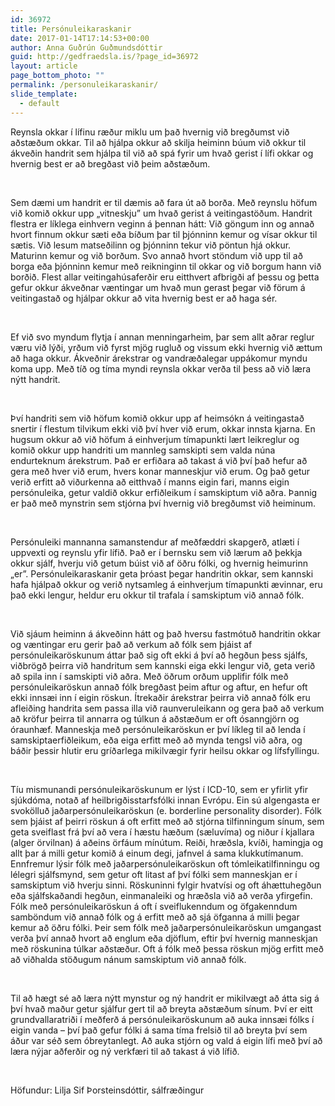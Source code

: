 ```yaml
---
id: 36972
title: Persónuleikaraskanir
date: 2017-01-14T17:14:53+00:00
author: Anna Guðrún Guðmundsdóttir
guid: http://gedfraedsla.is/?page_id=36972
layout: article
page_bottom_photo: ""
permalink: /personuleikaraskanir/
slide_template:
  - default
---
```


<!-- <div id="attachment_36975" style="width: 229px" class="wp-caption alignright">
  <img class="wp-image-36975 size-medium" src="http://gedfraedsla.is/wp-content/uploads/2017/01/liljasif-219x300.jpg" width="219" height="300" srcset="http://gedfraedsla.is/wp-content/uploads/2017/01/liljasif-219x300.jpg 219w, http://gedfraedsla.is/wp-content/uploads/2017/01/liljasif.jpg 702w" sizes="(max-width: 219px) 100vw, 219px" />
  
  <p class="wp-caption-text">
    Lilja Sif Þorsteinsdóttir, sálfræðingur
  </p>
</div> -->

Reynsla okkar í lífinu ræður miklu um það hvernig við bregðumst við aðstæðum okkar. Til að hjálpa okkur að skilja heiminn búum við okkur til ákveðin handrit sem hjálpa til við að spá fyrir um hvað gerist í lífi okkar og hvernig best er að bregðast við þeim aðstæðum.

&nbsp;

Sem dæmi um handrit er til dæmis að fara út að borða. Með reynslu höfum við komið okkur upp „vitneskju” um hvað gerist á veitingastöðum. Handrit flestra er líklega einhvern veginn á þennan hátt: Við göngum inn og annað hvort finnum okkur sæti eða bíðum þar til þjónninn kemur og vísar okkur til sætis. Við lesum matseðilinn og þjónninn tekur við pöntun hjá okkur. Maturinn kemur og við borðum. Svo annað hvort stöndum við upp til að borga eða þjónninn kemur með reikninginn til okkar og við borgum hann við borðið. Flest allar veitingahúsaferðir eru eitthvert afbrigði af þessu og þetta gefur okkur ákveðnar væntingar um hvað mun gerast þegar við förum á veitingastað og hjálpar okkur að vita hvernig best er að haga sér.

&nbsp;

Ef við svo myndum flytja í annan menningarheim, þar sem allt aðrar reglur væru við lýði, yrðum við fyrst mjög rugluð og vissum ekki hvernig við ættum að haga okkur. Ákveðnir árekstrar og vandræðalegar uppákomur myndu koma upp. Með tíð og tíma myndi reynsla okkar verða til þess að við læra nýtt handrit.

&nbsp;

Því handriti sem við höfum komið okkur upp af heimsókn á veitingastað snertir í flestum tilvikum ekki við því hver við erum, okkar innsta kjarna. En hugsum okkur að við höfum á einhverjum tímapunkti lært leikreglur og komið okkur upp handriti um mannleg samskipti sem valda núna endurteknum árekstrum. Það er erfiðara að takast á við því það hefur að gera með hver við erum, hvers konar manneskjur við erum. Og það getur verið erfitt að viðurkenna að eitthvað í manns eigin fari, manns eigin persónuleika, getur valdið okkur erfiðleikum í samskiptum við aðra. Þannig er það með mynstrin sem stjórna því hvernig við bregðumst við heiminum.

&nbsp;

Persónuleiki mannanna samanstendur af meðfæddri skapgerð, atlæti í uppvexti og reynslu yfir lífið. Það er í bernsku sem við lærum að þekkja okkur sjálf, hverju við getum búist við af öðru fólki, og hvernig heimurinn „er”. Persónuleikaraskanir geta þróast þegar handritin okkar, sem kannski hafa hjálpað okkur og verið nytsamleg á einhverjum tímapunkti ævinnar, eru það ekki lengur, heldur eru okkur til trafala í samskiptum við annað fólk.

&nbsp;

Við sjáum heiminn á ákveðinn hátt og það hversu fastmótuð handritin okkar og væntingar eru gerir það að verkum að fólk sem þjáist af persónuleikaröskunum áttar það sig oft ekki á því að hegðun þess sjálfs, viðbrögð þeirra við handritum sem kannski eiga ekki lengur við, geta verið að spila inn í samskipti við aðra. Með öðrum orðum upplifir fólk með persónuleikaröskun annað fólk bregðast þeim aftur og aftur, en hefur oft ekki innsæi inn í eigin röskun. Ítrekaðir árekstrar þeirra við annað fólk eru afleiðing handrita sem passa illa við raunveruleikann og gera það að verkum að kröfur þeirra til annarra og túlkun á aðstæðum er oft ósanngjörn og óraunhæf. Manneskja með persónuleikaröskun er því líkleg til að lenda í samskiptaerfiðleikum, eða eiga erfitt með að mynda tengsl við aðra, og báðir þessir hlutir eru gríðarlega mikilvægir fyrir heilsu okkar og lífsfyllingu.

&nbsp;

Tíu mismunandi persónuleikaröskunum er lýst í ICD-10, sem er yfirlit yfir sjúkdóma, notað af heilbrigðisstarfsfólki innan Evrópu. Ein sú algengasta er svokölluð jaðarpersónuleikaröskun (e. borderline personality disorder). Fólk sem þjáist af þeirri röskun á oft erfitt með að stjórna tilfinningum sínum, sem geta sveiflast frá því að vera í hæstu hæðum (sæluvíma) og niður í kjallara (alger örvilnan) á aðeins örfáum mínútum. Reiði, hræðsla, kvíði, hamingja og allt þar á milli getur komið á einum degi, jafnvel á sama klukkutímanum. Ennfremur lýsir fólk með jaðarpersónuleikaröskun oft tómleikatilfinningu og lélegri sjálfsmynd, sem getur oft litast af því fólki sem manneskjan er í samskiptum við hverju sinni. Röskuninni fylgir hvatvísi og oft áhættuhegðun eða sjálfskaðandi hegðun, einmanaleiki og hræðsla við að verða yfirgefin. Fólk með persónuleikaröskun á oft í sveiflukenndum og öfgakenndum samböndum við annað fólk og á erfitt með að sjá öfganna á milli þegar kemur að öðru fólki. Þeir sem fólk með jaðarpersónuleikaröskun umgangast verða því annað hvort að englum eða djöflum, eftir því hvernig manneskjan með röskunina túlkar aðstæður. Oft á fólk með þessa röskun mjög erfitt með að viðhalda stöðugum nánum samskiptum við annað fólk.

&nbsp;

Til að hægt sé að læra nýtt mynstur og ný handrit er mikilvægt að átta sig á því hvað maður getur sjálfur gert til að breyta aðstæðum sínum. Því er eitt grundvallaratriði í meðferð á persónuleikaröskunum að auka innsæi fólks í eigin vanda – því það gefur fólki á sama tíma frelsið til að breyta því sem áður var séð sem óbreytanlegt. Að auka stjórn og vald á eigin lífi með því að læra nýjar aðferðir og ný verkfæri til að takast á við lífið.

&nbsp;

Höfundur: Lilja Sif Þorsteinsdóttir, sálfræðingur